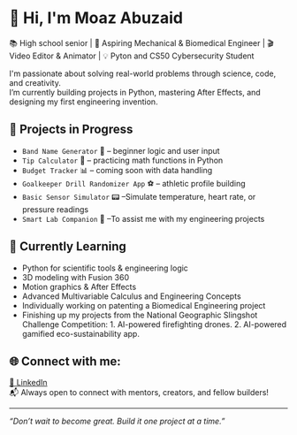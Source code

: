 # 👋 Hi, I'm Moaz Abuzaid

📚 High school senior | 🚀 Aspiring Mechanical & Biomedical Engineer | 🎬 Video Editor & Animator | 💡 Pyton and CS50 Cybersecurity Student

I'm passionate about solving real-world problems through science, code, and creativity.  
I’m currently building projects in Python, mastering After Effects, and designing my first engineering invention.

## 🚧 Projects in Progress
- `Band Name Generator` 🎸 – beginner logic and user input
- `Tip Calculator` 💸 – practicing math functions in Python
- `Budget Tracker` 📊 – coming soon with data handling
- `Goalkeeper Drill Randomizer App` ⚽ – athletic profile building
- `Basic Sensor Simulator` 📟 –Simulate temperature, heart rate, or pressure readings
-  `Smart Lab Companion` 🤖 –To assist me with my engineering projects

## 🧠 Currently Learning
- Python for scientific tools & engineering logic
- 3D modeling with Fusion 360
- Motion graphics & After Effects
- Advanced Multivariable Calculus and Engineering Concepts
- Individually working on patenting a Biomedical Engineering project
- Finishing up my projects from the National Geographic Slingshot Challenge Competition: 1. AI-powered firefighting drones. 2. AI-powered gamified eco-sustainability app.

## 🌐 Connect with me:
[🔗 LinkedIn](https://www.linkedin.com/in/moaz-a-a20583299/)  
📬 Always open to connect with mentors, creators, and fellow builders!

---
*“Don’t wait to become great. Build it one project at a time.”*

